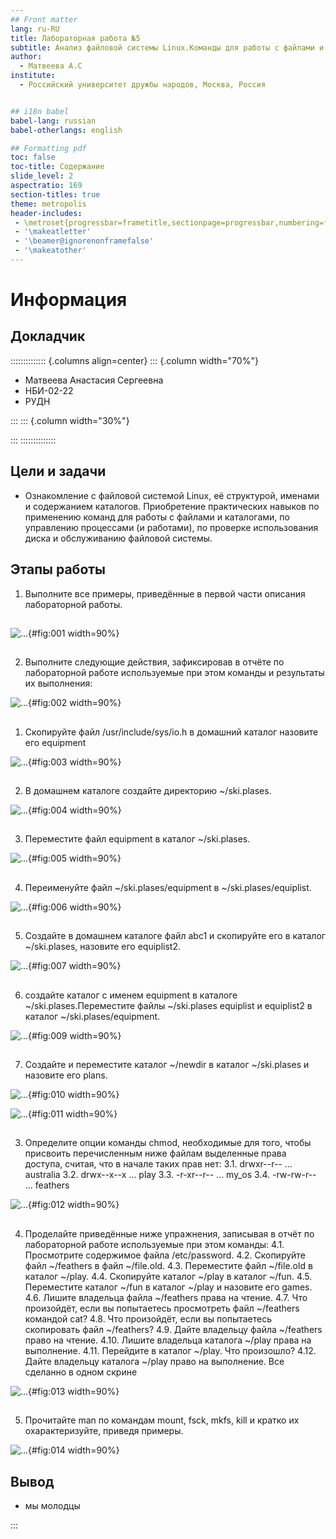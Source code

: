 ```yaml
---
## Front matter
lang: ru-RU
title: Лабораторная работа №5 
subtitle: Анализ файловой системы Linux.Команды для работы с файлами и каталогами
author:
  - Матвеева А.С
institute:
  - Российский университет дружбы народов, Москва, Россия


## i18n babel
babel-lang: russian
babel-otherlangs: english

## Formatting pdf
toc: false
toc-title: Содержание
slide_level: 2
aspectratio: 169
section-titles: true
theme: metropolis
header-includes:
 - \metroset{progressbar=frametitle,sectionpage=progressbar,numbering=fraction}
 - '\makeatletter'
 - '\beamer@ignorenonframefalse'
 - '\makeatother'
---
```


# Информация

## Докладчик

:::::::::::::: {.columns align=center}
::: {.column width="70%"}

  * Матвеева Анастасия Сергеевна 
  * НБИ-02-22
  * РУДН 


:::
::: {.column width="30%"}



:::
::::::::::::::


## Цели и задачи

- Ознакомление с файловой системой Linux, её структурой, именами и содержанием каталогов. Приобретение практических навыков по применению команд для работы с файлами и каталогами, по управлению процессами (и работами), по проверке использования диска и обслуживанию файловой системы.

## Этапы работы

1. Выполните все примеры, приведённые в первой части описания лабораторной работы.
##
![...](image/1.png){#fig:001 width=90%}
##
2. Выполните следующие действия, зафиксировав в отчёте по лабораторной работе используемые при этом команды и результаты их выполнения:
 
![...](image/2.png){#fig:002 width=90%}
##
   1. Скопируйте файл /usr/include/sys/io.h в домашний каталог назовите его equipment
 
![...](image/3.png){#fig:003 width=90%}
##
   2. В домашнем каталоге создайте директорию ~/ski.plases.   
 
 ![...](image/4.png){#fig:004 width=90%}
##
   3. Переместите файл equipment в каталог ~/ski.plases.
  
![...](image/5.png){#fig:005 width=90%}  
##
   4. Переименуйте файл ~/ski.plases/equipment в ~/ski.plases/equiplist.
  
  ![...](image/6.png){#fig:006 width=90%}
##  
   5. Создайте в домашнем каталоге файл abc1 и скопируйте его в каталог
~/ski.plases, назовите его equiplist2.

![...](image/7.png){#fig:007 width=90%}
##
   6. cоздайте каталог с именем equipment в каталоге ~/ski.plases.Переместите файлы ~/ski.plases equiplist и equiplist2 в каталог ~/ski.plases/equipment.

  ![...](image/9.png){#fig:009 width=90%}
## 
  7. Создайте и переместите каталог ~/newdir в каталог ~/ski.plases и назовите его plans.

![...](image/10.png){#fig:010 width=90%}

  ![...](image/11.png){#fig:011 width=90%}

##
3.  Определите опции команды chmod, необходимые для того, чтобы присвоить перечисленным ниже файлам выделенные права доступа, считая, что в начале таких прав нет:
3.1. drwxr--r-- ... australia
3.2. drwx--x--x ... play
3.3. -r-xr--r-- ... my_os
3.4. -rw-rw-r-- ... feathers

![...](image/12.png){#fig:012 width=90%}


##
4.  Проделайте приведённые ниже упражнения, записывая в отчёт по лабораторной
работе используемые при этом команды:
4.1. Просмотрите содержимое файла /etc/password.
4.2. Скопируйте файл ~/feathers в файл ~/file.old.
4.3. Переместите файл ~/file.old в каталог ~/play.
4.4. Скопируйте каталог ~/play в каталог ~/fun.
4.5. Переместите каталог ~/fun в каталог ~/play и назовите его games.
4.6. Лишите владельца файла ~/feathers права на чтение.
4.7. Что произойдёт, если вы попытаетесь просмотреть файл ~/feathers командой
cat?
4.8. Что произойдёт, если вы попытаетесь скопировать файл ~/feathers?
4.9. Дайте владельцу файла ~/feathers право на чтение.
4.10. Лишите владельца каталога ~/play права на выполнение.
4.11. Перейдите в каталог ~/play. Что произошло?
4.12. Дайте владельцу каталога ~/play право на выполнение.
Все сделанно в одном скрине 

![...](image/13.png){#fig:013 width=90%} 
##
5.  Прочитайте man по командам mount, fsck, mkfs, kill и кратко их охарактеризуйте,
приведя примеры.

![...](image/14.png){#fig:014 width=90%}



## Вывод 

- мы молодцы 

:::


